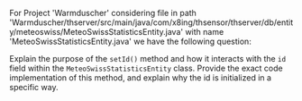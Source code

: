 For Project 'Warmduscher' considering file in path 'Warmduscher/thserver/src/main/java/com/x8ing/thsensor/thserver/db/entity/meteoswiss/MeteoSwissStatisticsEntity.java' with name 'MeteoSwissStatisticsEntity.java' we have the following question:

Explain the purpose of the `setId()` method and how it interacts with the `id` field within the `MeteoSwissStatisticsEntity` class. Provide the exact code implementation of this method, and explain why the id is initialized in a specific way.
